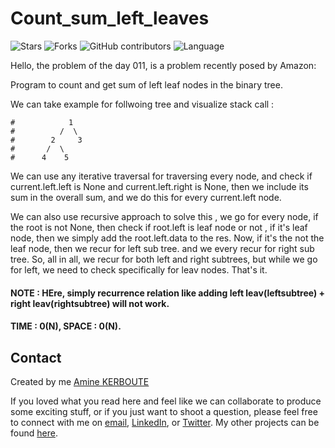 # Count_sum_left_leaves
![Stars](https://img.shields.io/github/stars/KERBOUTE/100Dayscodechallenge?style=social)
![Forks](https://img.shields.io/github/forks/KERBOUTE/100Dayscodechallenge?style=social)
![GitHub contributors](https://img.shields.io/github/contributors/KERBOUTE/100Dayscodechallenge)
![Language](https://img.shields.io/github/languages/top/KERBOUTE/100Dayscodechallenge)

Hello, the problem of the day 011, is a problem recently posed by Amazon:

Program to count and get sum of left leaf nodes in the binary tree.

We can take example for follwoing tree and visualize stack call :
```
#            1
#          /  \
#        2     3
#       /  \
#      4    5
```

We can use any iterative traversal for traversing every node, and check if current.left.left is None and current.left.right is None, then
we include its sum in the overall sum, and we do this for every current.left node.

We can also use recursive approach to solve this , we go for every node, if the root is not None, then check if root.left is leaf node or not ,
if it's leaf node, then we simply add the root.left.data to the res.
Now, if it's the not the leaf node, then we recur for left sub tree. and we every recur for right sub tree.
So, all in all, we recur for both left and right subtrees, but while we go for left, we need to check specifically for leav nodes. That's it.
#### NOTE : HEre, simply recurrence relation like adding left leav(leftsubtree) + right leav(rightsubtree) will not work.
#### TIME : 0(N), SPACE : 0(N).


## Contact
Created by me [Amine KERBOUTE](https://github.com/KERBOUTE)

If you loved what you read here and feel like we can collaborate to produce some exciting stuff, or if you
just want to shoot a question, please feel free to connect with me on <a href="aminekerboute@gmail.com" target="_blank">email</a>, 
<a href="https://www.linkedin.com/in/amine-kerboute/" target="_blank">LinkedIn</a>, or 
<a href="https://twitter.com/KerbouteA" target="_blank">Twitter</a>. 
My other projects can be found [here](https://github.com/KERBOUTE?tab=repositories).
